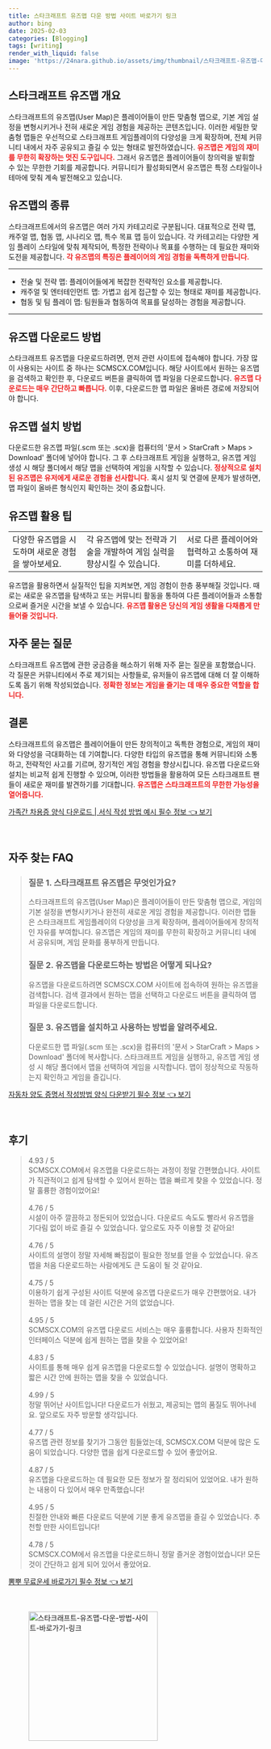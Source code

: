 ```yaml
---
title: 스타크래프트 유즈맵 다운 방법 사이트 바로가기 링크
author: bing
date: 2025-02-03
categories: [Blogging]
tags: [writing]
render_with_liquid: false
image: 'https://24nara.github.io/assets/img/thumbnail/스타크래프트-유즈맵-다운-방법-사이트-바로가기-링크.webp'
---
```



<h2 id='스타크래프트 유즈맵 개요'>스타크래프트 유즈맵 개요</h2>

<p>스타크래프트의 유즈맵(User Map)은 플레이어들이 만든 맞춤형 맵으로, 기본 게임 설정을 변형시키거나 전혀 새로운 게임 경험을 제공하는 콘텐츠입니다. 이러한 세밀한 맞춤형 맵들은 우선적으로 스타크래프트 게임플레이의 다양성을 크게 확장하며, 전체 커뮤니티 내에서 자주 공유되고 즐길 수 있는 형태로 발전하였습니다. <b><span style="color: #ee2323;">유즈맵은 게임의 재미를 무한히 확장하는 멋진 도구입니다.</span></b> 그래서 유즈맵은 플레이어들이 창의력을 발휘할 수 있는 무한한 기회를 제공합니다. 커뮤니티가 활성화되면서 유즈맵은 특정 스타일이나 테마에 맞춰 계속 발전해오고 있습니다.</p>

<h2 id='유즈맵의 종류'>유즈맵의 종류</h2>

<p>스타크래프트에서의 유즈맵은 여러 가지 카테고리로 구분됩니다. 대표적으로 전략 맵, 캐주얼 맵, 협동 맵, 시나리오 맵, 특수 목표 맵 등이 있습니다. 각 카테고리는 다양한 게임 플레이 스타일에 맞춰 제작되어, 특정한 전략이나 목표를 수행하는 데 필요한 재미와 도전을 제공합니다. <b><span style="color: #ee2323;">각 유즈맵의 특징은 플레이어의 게임 경험을 독특하게 만듭니다.</span></b></p>

<hr />

<ul>
    <li>전술 및 전략 맵: 플레이어들에게 복잡한 전략적인 요소를 제공합니다.</li>
    <li>캐주얼 및 엔터테인먼트 맵: 가볍고 쉽게 접근할 수 있는 형태로 재미를 제공합니다.</li>
    <li>협동 및 팀 플레이 맵: 팀원들과 협동하여 목표를 달성하는 경험을 제공합니다.</li>
</ul>

<hr />

<h2 id='유즈맵 다운로드 방법'>유즈맵 다운로드 방법</h2>

<p>스타크래프트 유즈맵을 다운로드하려면, 먼저 관련 사이트에 접속해야 합니다. 가장 많이 사용되는 사이트 중 하나는 SCMSCX.COM입니다. 해당 사이트에서 원하는 유즈맵을 검색하고 확인한 후, 다운로드 버튼을 클릭하여 맵 파일을 다운로드합니다. <b><span style="color: #ee2323;">유즈맵 다운로드는 매우 간단하고 빠릅니다.</span></b> 이후, 다운로드한 맵 파일은 올바른 경로에 저장되어야 합니다.</p>

<h2 id='유즈맵 설치 방법'>유즈맵 설치 방법</h2>

<p>다운로드한 유즈맵 파일(.scm 또는 .scx)을 컴퓨터의 '문서 > StarCraft > Maps > Download' 폴더에 넣어야 합니다. 그 후 스타크래프트 게임을 실행하고, 유즈맵 게임 생성 시 해당 폴더에서 해당 맵을 선택하여 게임을 시작할 수 있습니다. <b><span style="color: #ee2323;">정상적으로 설치된 유즈맵은 유저에게 새로운 경험을 선사합니다.</span></b> 혹시 설치 및 연결에 문제가 발생하면, 맵 파일이 올바른 형식인지 확인하는 것이 중요합니다.</p>

<h2 id='유즈맵 활용 팁'>유즈맵 활용 팁</h2>

<table>
    <tr>
        <td>다양한 유즈맵을 시도하며 새로운 경험을 쌓아보세요.</td>
        <td>각 유즈맵에 맞는 전략과 기술을 개발하여 게임 실력을 향상시킬 수 있습니다.</td>
        <td>서로 다른 플레이어와 협력하고 소통하여 재미를 더하세요.</td>
    </tr>
</table>

<p>유즈맵을 활용하면서 실질적인 팁을 지켜보면, 게임 경험이 한층 풍부해질 것입니다. 때로는 새로운 유즈맵을 탐색하고 또는 커뮤니티 활동을 통하여 다른 플레이어들과 소통함으로써 즐거운 시간을 보낼 수 있습니다. <b><span style="color: #ee2323;">유즈맵 활용은 당신의 게임 생활을 다채롭게 만들어줄 것입니다.</span></b></p>

<h2 id='자주 묻는 질문'>자주 묻는 질문</h2>

<p>스타크래프트 유즈맵에 관한 궁금증을 해소하기 위해 자주 묻는 질문을 포함했습니다. 각 질문은 커뮤니티에서 주로 제기되는 사항들로, 유저들이 유즈맵에 대해 더 잘 이해하도록 돕기 위해 작성되었습니다. <b><span style="color: #ee2323;">정확한 정보는 게임을 즐기는 데 매우 중요한 역할을 합니다.</span></b></p>

<h2 id='결론'>결론</h2>

<p>스타크래프트의 유즈맵은 플레이어들이 만든 창의적이고 독특한 경험으로, 게임의 재미와 다양성을 극대화하는 데 기여합니다. 다양한 타입의 유즈맵을 통해 커뮤니티와 소통하고, 전략적인 사고를 기르며, 장기적인 게임 경험을 향상시킵니다. 유즈맵 다운로드와 설치는 비교적 쉽게 진행할 수 있으며, 이러한 방법들을 활용하여 모든 스타크래프트 팬들이 새로운 재미를 발견하기를 기대합니다. <b><span style="color: #ee2323;">유즈맵은 스타크래프트의 무한한 가능성을 열어줍니다.</span></b></p>


<p><a class="click-button" title="가족간 차용증 양식 다운로드 | 서식 작성 방법 예시 필수 정보" href="https://24nara.github.io/posts/%EA%B0%80%EC%A1%B1%EA%B0%84-%EC%B0%A8%EC%9A%A9%EC%A6%9D-%EC%96%91%EC%8B%9D-%EB%8B%A4%EC%9A%B4%EB%A1%9C%EB%93%9C-%EC%84%9C%EC%8B%9D-%EC%9E%91%EC%84%B1-%EB%B0%A9%EB%B2%95-%EC%98%88%EC%8B%9C-%ED%95%84%EC%88%98-%EC%A0%95%EB%B3%B4/" rel="dofollow">가족간 차용증 양식 다운로드 | 서식 작성 방법 예시 필수 정보 👈 보기</a></p><br>
<h2 id='자주_찾는_FAQ'>자주 찾는 FAQ</h2>
<div itemscope="" itemtype="https://schema.org/FAQPage"> 
<blockquote> 
<div itemscope="" itemprop="mainEntity" itemtype="https://schema.org/Question"> 
<h3 itemprop="name">질문 1. 스타크래프트 유즈맵은 무엇인가요?</h3> 
<div itemscope="" itemprop="acceptedAnswer" itemtype="https://schema.org/Answer"> 
<span itemprop="text"> 
<p>스타크래프트의 유즈맵(User Map)은 플레이어들이 만든 맞춤형 맵으로, 게임의 기본 설정을 변형시키거나 완전히 새로운 게임 경험을 제공합니다. 이러한 맵들은 스타크래프트 게임플레이의 다양성을 크게 확장하며, 플레이어들에게 창의적인 자유를 부여합니다. 유즈맵은 게임의 재미를 무한히 확장하고 커뮤니티 내에서 공유되며, 게임 문화를 풍부하게 만듭니다.</p> 
</span> 
</div> 
</div> 

<div itemscope="" itemprop="mainEntity" itemtype="https://schema.org/Question"> 
<h3 itemprop="name">질문 2. 유즈맵을 다운로드하는 방법은 어떻게 되나요?</h3> 
<div itemscope="" itemprop="acceptedAnswer" itemtype="https://schema.org/Answer"> 
<span itemprop="text"> 
<p>유즈맵을 다운로드하려면 SCMSCX.COM 사이트에 접속하여 원하는 유즈맵을 검색합니다. 검색 결과에서 원하는 맵을 선택하고 다운로드 버튼을 클릭하여 맵 파일을 다운로드합니다.</p> 
</span> 
</div> 
</div> 

<div itemscope="" itemprop="mainEntity" itemtype="https://schema.org/Question"> 
<h3 itemprop="name">질문 3. 유즈맵을 설치하고 사용하는 방법을 알려주세요.</h3> 
<div itemscope="" itemprop="acceptedAnswer" itemtype="https://schema.org/Answer"> 
<span itemprop="text"> 
<p>다운로드한 맵 파일(.scm 또는 .scx)을 컴퓨터의 '문서 > StarCraft > Maps > Download' 폴더에 복사합니다. 스타크래프트 게임을 실행하고, 유즈맵 게임 생성 시 해당 폴더에서 맵을 선택하여 게임을 시작합니다. 맵이 정상적으로 작동하는지 확인하고 게임을 즐깁니다.</p> 
</span> 
</div> 
</div> 

</blockquote> 
</div>
<p><a class="click-button" title="자동차 양도 증명서 작성방법 양식 다운받기 필수 정보" href="https://24nara.github.io/posts/%EC%9E%90%EB%8F%99%EC%B0%A8-%EC%96%91%EB%8F%84-%EC%A6%9D%EB%AA%85%EC%84%9C-%EC%9E%91%EC%84%B1%EB%B0%A9%EB%B2%95-%EC%96%91%EC%8B%9D-%EB%8B%A4%EC%9A%B4%EB%B0%9B%EA%B8%B0-%ED%95%84%EC%88%98-%EC%A0%95%EB%B3%B4/" rel="dofollow">자동차 양도 증명서 작성방법 양식 다운받기 필수 정보 👈 보기</a></p><br>
<h2 id='후기'>후기</h2>
<div itemscope itemtype="https://schema.org/Product">
  <blockquote>
  <div itemprop="review" itemscope itemtype="https://schema.org/Review">
      <div itemprop="reviewRating" itemscope itemtype="https://schema.org/Rating"> <span itemprop="ratingValue">4.93</span> / <span itemprop="bestRating">5</span> </div>
      <span itemprop="reviewBody">SCMSCX.COM에서 유즈맵을 다운로드하는 과정이 정말 간편했습니다. 사이트가 직관적이고 쉽게 탐색할 수 있어서 원하는 맵을 빠르게 찾을 수 있었습니다. 정말 훌륭한 경험이었어요!</span>
  </div>
  <br>
  <div itemprop="review" itemscope itemtype="https://schema.org/Review">
      <div itemprop="reviewRating" itemscope itemtype="https://schema.org/Rating"> <span itemprop="ratingValue">4.76</span> / <span itemprop="bestRating">5</span> </div>
      <span itemprop="reviewBody">시설이 아주 깔끔하고 정돈되어 있었습니다. 다운로드 속도도 빨라서 유즈맵을 기다림 없이 바로 즐길 수 있었습니다. 앞으로도 자주 이용할 것 같아요!</span>
  </div>
  <br>
  <div itemprop="review" itemscope itemtype="https://schema.org/Review">
      <div itemprop="reviewRating" itemscope itemtype="https://schema.org/Rating"> <span itemprop="ratingValue">4.76</span> / <span itemprop="bestRating">5</span> </div>
      <span itemprop="reviewBody">사이트의 설명이 정말 자세해 빠짐없이 필요한 정보를 얻을 수 있었습니다. 유즈맵을 처음 다운로드하는 사람에게도 큰 도움이 될 것 같아요.</span>
  </div>
  <br>
  <div itemprop="review" itemscope itemtype="https://schema.org/Review">
      <div itemprop="reviewRating" itemscope itemtype="https://schema.org/Rating"> <span itemprop="ratingValue">4.75</span> / <span itemprop="bestRating">5</span> </div>
      <span itemprop="reviewBody">이용하기 쉽게 구성된 사이트 덕분에 유즈맵 다운로드가 매우 간편했어요. 내가 원하는 맵을 찾는 데 걸린 시간은 거의 없었습니다.</span>
  </div>
  <br>
  <div itemprop="review" itemscope itemtype="https://schema.org/Review">
      <div itemprop="reviewRating" itemscope itemtype="https://schema.org/Rating"> <span itemprop="ratingValue">4.95</span> / <span itemprop="bestRating">5</span> </div>
      <span itemprop="reviewBody">SCMSCX.COM의 유즈맵 다운로드 서비스는 매우 훌륭합니다. 사용자 친화적인 인터페이스 덕분에 쉽게 원하는 맵을 찾을 수 있었어요!</span>
  </div>
  <br>
  <div itemprop="review" itemscope itemtype="https://schema.org/Review">
      <div itemprop="reviewRating" itemscope itemtype="https://schema.org/Rating"> <span itemprop="ratingValue">4.83</span> / <span itemprop="bestRating">5</span> </div>
      <span itemprop="reviewBody">사이트를 통해 매우 쉽게 유즈맵을 다운로드할 수 있었습니다. 설명이 명확하고 짧은 시간 안에 원하는 맵을 찾을 수 있었습니다.</span>
  </div>
  <br>
  <div itemprop="review" itemscope itemtype="https://schema.org/Review">
      <div itemprop="reviewRating" itemscope itemtype="https://schema.org/Rating"> <span itemprop="ratingValue">4.99</span> / <span itemprop="bestRating">5</span> </div>
      <span itemprop="reviewBody">정말 뛰어난 사이트입니다! 다운로드가 쉬웠고, 제공되는 맵의 품질도 뛰어나네요. 앞으로도 자주 방문할 생각입니다.</span>
  </div>
  <br>
  <div itemprop="review" itemscope itemtype="https://schema.org/Review">
      <div itemprop="reviewRating" itemscope itemtype="https://schema.org/Rating"> <span itemprop="ratingValue">4.77</span> / <span itemprop="bestRating">5</span> </div>
      <span itemprop="reviewBody">유즈맵 관련 정보를 찾기가 그동안 힘들었는데, SCMSCX.COM 덕분에 많은 도움이 되었습니다. 다양한 맵을 쉽게 다운로드할 수 있어 좋았어요.</span>
  </div>
  <br>
  <div itemprop="review" itemscope itemtype="https://schema.org/Review">
      <div itemprop="reviewRating" itemscope itemtype="https://schema.org/Rating"> <span itemprop="ratingValue">4.87</span> / <span itemprop="bestRating">5</span> </div>
      <span itemprop="reviewBody">유즈맵을 다운로드하는 데 필요한 모든 정보가 잘 정리되어 있었어요. 내가 원하는 내용이 다 있어서 매우 만족했습니다!</span>
  </div>
  <br>
  <div itemprop="review" itemscope itemtype="https://schema.org/Review">
      <div itemprop="reviewRating" itemscope itemtype="https://schema.org/Rating"> <span itemprop="ratingValue">4.95</span> / <span itemprop="bestRating">5</span> </div>
      <span itemprop="reviewBody">친절한 안내와 빠른 다운로드 덕분에 기분 좋게 유즈맵을 즐길 수 있었습니다. 추천할 만한 사이트입니다!</span>
  </div>
  <br>
  <div itemprop="review" itemscope itemtype="https://schema.org/Review">
      <div itemprop="reviewRating" itemscope itemtype="https://schema.org/Rating"> <span itemprop="ratingValue">4.78</span> / <span itemprop="bestRating">5</span> </div>
      <span itemprop="reviewBody">SCMSCX.COM에서 유즈맵을 다운로드하니 정말 즐거운 경험이었습니다! 모든 것이 간단하고 쉽게 되어 있어서 좋았어요.</span>
  </div>
  </blockquote>
</div>
<p><a class="click-button" title="뽐뿌 무료운세 바로가기 필수 정보" href="https://24nara.github.io/posts/%EB%BD%90%EB%BF%8C-%EB%AC%B4%EB%A3%8C%EC%9A%B4%EC%84%B8-%EB%B0%94%EB%A1%9C%EA%B0%80%EA%B8%B0-%ED%95%84%EC%88%98-%EC%A0%95%EB%B3%B4/" rel="dofollow">뽐뿌 무료운세 바로가기 필수 정보 👈 보기</a></p><br>
<figure class="image"><img src="https://24nara.github.io/assets/img/thumbnail/스타크래프트-유즈맵-다운-방법-사이트-바로가기-링크.webp" alt="스타크래프트-유즈맵-다운-방법-사이트-바로가기-링크" width="256" height="256"></figure>